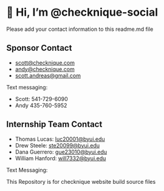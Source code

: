 # 👋 Hi, I’m @checknique-social
Please add your contact information to this readme.md file
## Sponsor Contact
- scott@checknique.com
- andy@checknique.com
- scott.andreas@gmail.com

Text messaging:
- Scott: 541-729-6090
- Andy 435-760-5952

## Internship Team Contact
- Thomas Lucas: luc20001@byui.edu   
- Drew Steele: ste20099@byui.edu
- Dana Guerrero: gue23010@byui.edu
- William Hanford: will7332@byui.edu

Text Messaging: 


This Repository is for checknique website build source files


<!---
checknique-social/checknique-social is a ✨ special ✨ repository because its `README.md` (this file) appears on your GitHub profile.
You can click the Preview link to take a look at your changes.
--->
